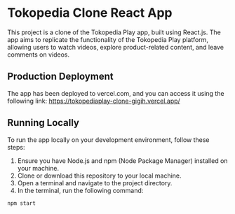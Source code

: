 # Tokopedia Clone React App

This project is a clone of the Tokopedia Play app, built using React.js. The app aims to replicate the functionality of the Tokopedia Play platform, allowing users to watch videos, explore product-related content, and leave comments on videos.

## Production Deployment
The app has been deployed to vercel.com, and you can access it using the following link: https://tokopediaplay-clone-gigih.vercel.app/

## Running Locally
To run the app locally on your development environment, follow these steps:
1. Ensure you have Node.js and npm (Node Package Manager) installed on your machine.
2. Clone or download this repository to your local machine.
3. Open a terminal and navigate to the project directory.
4. In the terminal, run the following command:

```bash
npm start
```
